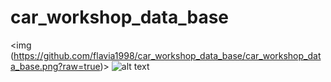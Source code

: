 # car_workshop_data_base

<img (https://github.com/flavia1998/car_workshop_data_base/car_workshop_data_base.png?raw=true)>
![alt text](blob:https://github.com/afb7ecdb-8b3e-4c1c-89ce-ce89a8140882 "Title")
